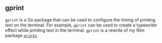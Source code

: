 ## gprint

`gprint` is a Go package that can be used to configure the timing of printing text on the terminal. For example, `gprint` can be used to create a typewriter effect while printing text in the terminal. `gprint` is a rewrite of my Nim package [`printo`](https://github.com/bsljth/printo).

